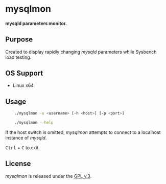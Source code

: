 
# mysqlmon

#### mysqld parameters monitor.


## Purpose

Created to display rapidly changing *mysqld* parameters while Sysbench load testing.


## OS Support

+ Linux x64


## Usage

```bash
    ./mysqlmon -u <username> [-h <host>] [-p <port>]

    ./mysqlmon --help
```

If the host switch is omitted, *mysqlmon* attempts to connect to a localhost instance of *mysqld*.

<kbd>Ctrl</kbd> + <kbd>C</kbd> to exit.


## License

*mysqlmon* is released under the [GPL v.3](https://www.gnu.org/licenses/gpl-3.0.html).
